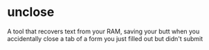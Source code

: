 # unclose
A tool that recovers text from your RAM, saving your butt when you accidentally close a tab of a form you just filled out but didn't submit
